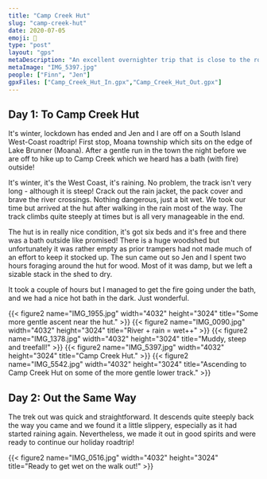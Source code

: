 ```yaml
---
title: "Camp Creek Hut"
slug: "camp-creek-hut"
date: 2020-07-05
emoji: 🥾
type: "post"
layout: "gps"
metaDescription: "An excellent overnighter trip that is close to the road-end. The hut is in good condition and has a bath with a fire outside!"
metaImage: "IMG_5397.jpg"
people: ["Finn", "Jen"]
gpxFiles: ["Camp_Creek_Hut_In.gpx","Camp_Creek_Hut_Out.gpx"]
---
```


## Day 1: To Camp Creek Hut

It's winter, lockdown has ended and Jen and I are off on a South Island West-Coast roadtrip! First stop, Moana township which sits on the edge of Lake Brunner (Moana). After a gentle run in the town the night before we are off to hike up to Camp Creek which we heard has a bath (with fire) outside!

It's winter, it's the West Coast, it's raining. No problem, the track isn't very long - although it is steep! Crack out the rain jacket, the pack cover and brave the river crossings. Nothing dangerous, just a bit wet. We took our time but arrived at the hut after walking in the rain most of the way. The track climbs quite steeply at times but is all very manageable in the end.

The hut is in really nice condition, it's got six beds and it's free and there was a bath outside like promised! There is a huge woodshed but unfortunately it was rather empty as prior trampers had not made much of an effort to keep it stocked up. The sun came out so Jen and I spent two hours foraging around the hut for wood. Most of it was damp, but we left a sizable stack in the shed to dry.

It took a couple of hours but I managed to get the fire going under the bath, and we had a nice hot bath in the dark. Just wonderful.

{{< figure2 name="IMG_1955.jpg" width="4032" height="3024" title="Some more gentle ascent near the hut." >}}
{{< figure2 name="IMG_0090.jpg" width="4032" height="3024" title="River + rain = wet++" >}}
{{< figure2 name="IMG_1378.jpg" width="4032" height="3024" title="Muddy, steep and treefall!" >}}
{{< figure2 name="IMG_5397.jpg" width="4032" height="3024" title="Camp Creek Hut." >}}
{{< figure2 name="IMG_5542.jpg" width="4032" height="3024" title="Ascending to Camp Creek Hut on some of the more gentle lower track." >}}


## Day 2: Out the Same Way

The trek out was quick and straightforward. It descends quite steeply back the way you came and we found it a little slippery, especially as it had started raining again. Nevertheless, we made it out in good spirits and were ready to continue our holiday roadtrip!

{{< figure2 name="IMG_0516.jpg" width="4032" height="3024" title="Ready to get wet on the walk out!" >}}
